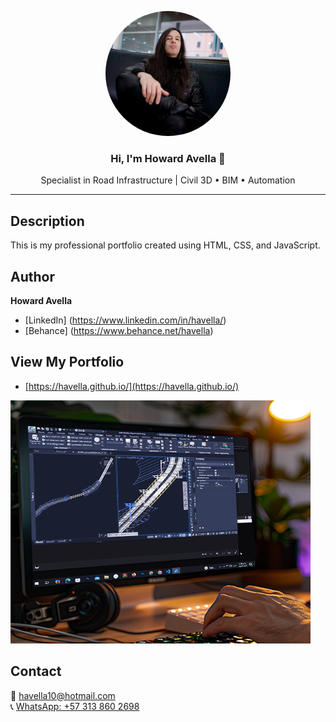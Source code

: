 <p align="center">
  <img src="https://github.com/havella/havella.github.io/blob/main/assets/hero/profile_photo-draw.png" alt="Howard Avella" width="200" style="border-radius: 50%;" />
</p>

<h3 align="center">Hi, I'm Howard Avella 👋</h3>
<p align="center">
  Specialist in Road Infrastructure | Civil 3D • BIM • Automation
</p>

---

## Description

This is my professional portfolio created using HTML, CSS, and JavaScript.

## Author

**Howard Avella**

- [LinkedIn] (https://www.linkedin.com/in/havella/)
- [Behance] (https://www.behance.net/havella)

## View My Portfolio

- [https://havella.github.io/](https://havella.github.io/)

<a title="Howguitar Portfolio" href="https://havella.github.io/"><img src="https://github.com/havella/havella.github.io/blob/main/assets/about/about-image-complete.png" alt="Portfolio Howard"  target="_blank" /></a>

## Contact

📧 havella10@hotmail.com  
📞 [WhatsApp: +57 313 860 2698](https://wa.link/u32na6)
